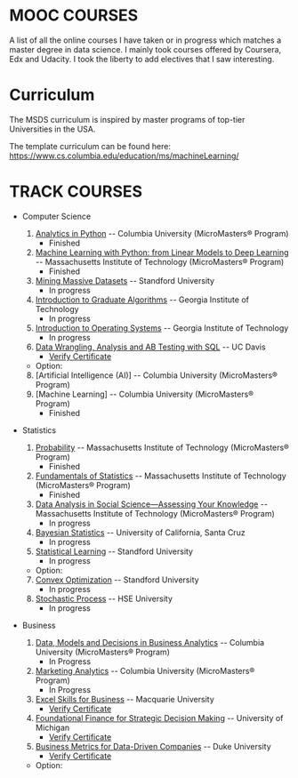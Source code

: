 # MOOC COURSES

A list of all the online courses I have taken or in progress which matches a master degree in data science. 
I mainly took courses offered by Coursera, Edx and Udacity. I took the liberty to add electives that I saw interesting. 


# Curriculum

The MSDS curriculum is inspired by master programs of top-tier Universities in the USA.  

The template curriculum can be found here: https://www.cs.columbia.edu/education/ms/machineLearning/


# TRACK COURSES


- Computer Science                           
   1. [Analytics in Python](https://www.edx.org/course/analytics-in-python) -- Columbia University (MicroMasters® Program) <br/> 
      - Finished
   2. [Machine Learning with Python: from Linear Models to Deep Learning](https://www.edx.org/course/machine-learning-with-python-from-linear-models-to) --  Massachusetts Institute of Technology (MicroMasters® Program)
      - Finished
   3. [Mining Massive Datasets](https://www.edx.org/course/mining-massive-datasets) -- Standford University
      - In progress
   4. [Introduction to Graduate Algorithms](https://www.udacity.com/course/introduction-to-graduate-algorithms--ud401https://www.udacity.com/course/introduction-to-graduate-algorithms--ud401) -- Georgia Institute of Technology
      - In progress
   5. [Introduction to Operating Systems](https://www.udacity.com/course/introduction-to-operating-systems--ud923) -- Georgia Institute of Technology
      - In progress
   6. [Data Wrangling, Analysis and AB Testing with SQL](https://www.coursera.org/learn/data-wrangling-analysis-abtesting/home/welcome) -- UC Davis
      - [Verify Certificate](https://coursera.org/share/7628a79013f9225799e8d36c3bd59ffa)
   - Option: <br/>
   8. [Artificial Intelligence (AI)] -- Columbia University (MicroMasters® Program)
   9. [Machine Learning] -- Columbia University (MicroMasters® Program)
      - Finished

- Statistics
  1.  [Probability](https://www.edx.org/course/probability-the-science-of-uncertainty-and-data) -- Massachusetts Institute of Technology (MicroMasters® Program) <br/>
      - Finished
  2.  [Fundamentals of Statistics](https://www.edx.org/course/fundamentals-of-statistics) -- Massachusetts Institute of Technology (MicroMasters® Program)
      - Finished
  3.  [Data Analysis in Social Science—Assessing Your Knowledge](https://www.edx.org/course/data-analysis-in-social-scienceassessing-your-know) -- Massachusetts Institute of Technology (MicroMasters® Program)
      - In progress
  4.  [Bayesian Statistics](https://www.coursera.org/learn/bayesian-statistics) -- University of California, Santa Cruz
      - In progress
  5.  [Statistical Learning](https://www.edx.org/course/statistical-learning) -- Standford University
      - In progress

  - Option: <br/>
  7.  [Convex Optimization](https://www.edx.org/course/convex-optimization) -- Standford University
      - In progress
  8.  [Stochastic Process](https://www.coursera.org/learn/stochasticprocesses) -- HSE University
      - In progress
 
- Business 
  1.  [Data, Models and Decisions in Business Analytics](https://learning.edx.org/course/course-v1:ColumbiaX+BAMM.102x+1T2021/home) -- Columbia University (MicroMasters® Program)
      - In Progress
  3.  [Marketing Analytics](https://learning.edx.org/course/course-v1:ColumbiaX+BAMM.104x+1T2021/home) -- Columbia University (MicroMasters® Program)
      - In Progress
  4.  [Excel Skills for Business](https://www.coursera.org/specializations/excel?utm_source=gg&utm_medium=sem&utm_campaign=13-Excel-Macquarie-US&utm_content=13-Excel-Macquarie-US&campaignid=6663908113&adgroupid=105717488076&device=c&keyword=&matchtype=b&network=g&devicemodel=&adpostion=&creativeid=453120977941&hide_mobile_promo&gclid=Cj0KCQiAhP2BBhDdARIsAJEzXlFSeZP0jmCpqkESQliFWoh_ZPN7exE7zMcGrbYXRhRHFFjjBBf1oUYaAoXEEALw_wcB) -- Macquarie University
      - [Verify Certificate](https://www.coursera.org/account/accomplishments/specialization/certificate/7PWUXD2EARN6)
  5.  [Foundational Finance for Strategic Decision Making](https://www.coursera.org/specializations/foundational-finance) -- University of Michigan
      - [Verify Certificate](https://www.coursera.org/account/accomplishments/specialization/certificate/P9CT7QXK8Q3J)
  6.  [Business Metrics for Data-Driven Companies](https://www.coursera.org/learn/analytics-business-metrics) -- Duke University
      - [Verify Certificate](https://www.coursera.org/account/accomplishments/verify/6UQURRHCZAQB)
  - Option: <br/>
  
  
 
